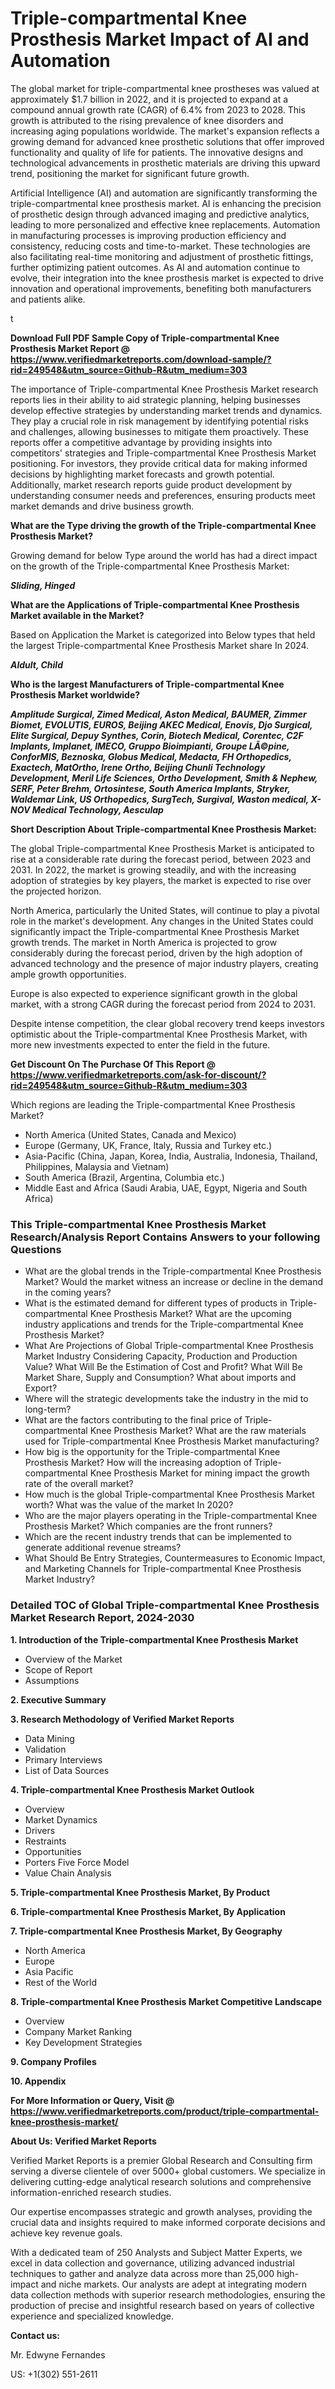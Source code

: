 <meta name="title" content="Global Triple-compartmental Knee Prosthesis Market Impact of AI and Automation"><meta name="description" content="The global market for triple-compartmental knee prostheses was valued at approximately $1.7 billion in 2022, and it is projected to expand at a compound annual growth "><meta name="title" content="Triple-compartmental Knee Prosthesis Market Size, Share, Scope, Trends, Growth, Opportunities, Analysis, Forecast"><h1>Triple-compartmental Knee Prosthesis Market Impact of AI and Automation</h1><p>The global market for triple-compartmental knee prostheses was valued at approximately $1.7 billion in 2022, and it is projected to expand at a compound annual growth rate (CAGR) of 6.4% from 2023 to 2028. This growth is attributed to the rising prevalence of knee disorders and increasing aging populations worldwide. The market's expansion reflects a growing demand for advanced knee prosthetic solutions that offer improved functionality and quality of life for patients. The innovative designs and technological advancements in prosthetic materials are driving this upward trend, positioning the market for significant future growth.</p><p>Artificial Intelligence (AI) and automation are significantly transforming the triple-compartmental knee prosthesis market. AI is enhancing the precision of prosthetic design through advanced imaging and predictive analytics, leading to more personalized and effective knee replacements. Automation in manufacturing processes is improving production efficiency and consistency, reducing costs and time-to-market. These technologies are also facilitating real-time monitoring and adjustment of prosthetic fittings, further optimizing patient outcomes. As AI and automation continue to evolve, their integration into the knee prosthesis market is expected to drive innovation and operational improvements, benefiting both manufacturers and patients alike.</p>t</p><p id="" class=""><strong>Download Full PDF Sample Copy of Triple-compartmental Knee Prosthesis Market Report @ <a href="https://www.verifiedmarketreports.com/download-sample/?rid=249548&utm_source=Github-R&utm_medium=303" target="_blank">https://www.verifiedmarketreports.com/download-sample/?rid=249548&utm_source=Github-R&utm_medium=303</a></strong></p><p>The importance of&nbsp;Triple-compartmental Knee Prosthesis Market research reports lies in their ability to aid strategic planning, helping businesses develop effective strategies by understanding market trends and dynamics. They play a crucial role in risk management by identifying potential risks and challenges, allowing businesses to mitigate them proactively. These reports offer a competitive advantage by providing insights into competitors' strategies and Triple-compartmental Knee Prosthesis Market positioning. For investors, they provide critical data for making informed decisions by highlighting market forecasts and growth potential. Additionally, market research reports guide product development by understanding consumer needs and preferences, ensuring products meet market demands and drive business growth.</p><p><strong>What are the&nbsp;Type driving the growth of the Triple-compartmental Knee Prosthesis Market?</strong></p><p id="" class="">Growing demand for below Type around the world has had a direct impact on the growth of the Triple-compartmental Knee Prosthesis Market:</p><em><strong>Sliding, Hinged</strong></em></p><strong>What are the&nbsp;Applications&nbsp;of Triple-compartmental Knee Prosthesis Market available in the Market?</strong></p><p id="" class="">Based on Application the Market is categorized into Below types that held the largest Triple-compartmental Knee Prosthesis Market share In 2024.</p><em><strong>Aldult, Child</strong></em></p><strong>Who is the largest Manufacturers of Triple-compartmental Knee Prosthesis Market worldwide?</strong></p><p><em><strong>Amplitude Surgical, Zimed Medical, Aston Medical, BAUMER, Zimmer Biomet, EVOLUTIS, EUROS, Beijing AKEC Medical, Enovis, Djo Surgical, Elite Surgical, Depuy Synthes, Corin, Biotech Medical, Corentec, C2F Implants, Implanet, IMECO, Gruppo Bioimpianti, Groupe LÃ©pine, ConforMIS, Beznoska, Globus Medical, Medacta, FH Orthopedics, Exactech, MatOrtho, Irene Ortho, Beijing Chunli Technology Development, Meril Life Sciences, Ortho Development, Smith & Nephew, SERF, Peter Brehm, Ortosintese, South America Implants, Stryker, Waldemar Link, US Orthopedics, SurgTech, Surgival, Waston medical, X-NOV Medical Technology, Aesculap</strong></em></p><p id="" class=""><strong>Short Description About Triple-compartmental Knee Prosthesis Market:</strong></p><p>The global Triple-compartmental Knee Prosthesis Market is anticipated to rise at a considerable rate during the forecast period, between 2023 and 2031. In 2022, the market is growing steadily, and with the increasing adoption of strategies by key players, the market is expected to rise over the projected horizon.</p><p>North America, particularly the United States, will continue to play a pivotal role in the market's development. Any changes in the United States could significantly impact the Triple-compartmental Knee Prosthesis Market growth trends. The market in North America is projected to grow considerably during the forecast period, driven by the high adoption of advanced technology and the presence of major industry players, creating ample growth opportunities.</p><p>Europe is also expected to experience significant growth in the global market, with a strong CAGR during the forecast period from 2024 to 2031.</p><p>Despite intense competition, the clear global recovery trend keeps investors optimistic about the Triple-compartmental Knee Prosthesis Market, with more new investments expected to enter the field in the future.</p><p id="" class=""><strong>Get Discount On The Purchase Of This Report @ <a href="https://www.verifiedmarketreports.com/ask-for-discount/?rid=249548&utm_source=Github-R&utm_medium=303" target="_blank">https://www.verifiedmarketreports.com/ask-for-discount/?rid=249548&utm_source=Github-R&utm_medium=303</a></strong></p>Which regions are leading the Triple-compartmental Knee Prosthesis Market?</p><ul><li>North America (United States, Canada and Mexico)</li><li>Europe (Germany, UK, France, Italy, Russia and Turkey etc.)</li><li>Asia-Pacific (China, Japan, Korea, India, Australia, Indonesia, Thailand, Philippines, Malaysia and Vietnam)</li><li>South America (Brazil, Argentina, Columbia etc.)</li><li>Middle East and Africa (Saudi Arabia, UAE, Egypt, Nigeria and South Africa)</li></ul><h3 id="" class="">This Triple-compartmental Knee Prosthesis Market Research/Analysis Report Contains Answers to your following Questions</h3><ul><li>What are the global trends in the Triple-compartmental Knee Prosthesis Market? Would the market witness an increase or decline in the demand in the coming years?</li><li>What is the estimated demand for different types of products in Triple-compartmental Knee Prosthesis Market? What are the upcoming industry applications and trends for the Triple-compartmental Knee Prosthesis Market?</li><li>What Are Projections of Global Triple-compartmental Knee Prosthesis Market Industry Considering Capacity, Production and Production Value? What Will Be the Estimation of Cost and Profit? What Will Be Market Share, Supply and Consumption? What about imports and Export?</li><li>Where will the strategic developments take the industry in the mid to long-term?</li><li>What are the factors contributing to the final price of Triple-compartmental Knee Prosthesis Market? What are the raw materials used for Triple-compartmental Knee Prosthesis Market manufacturing?</li><li>How big is the opportunity for the Triple-compartmental Knee Prosthesis Market? How will the increasing adoption of Triple-compartmental Knee Prosthesis Market for mining impact the growth rate of the overall market?</li><li>How much is the global Triple-compartmental Knee Prosthesis Market worth? What was the value of the market In 2020?</li><li>Who are the major players operating in the Triple-compartmental Knee Prosthesis Market? Which companies are the front runners?</li><li>Which are the recent industry trends that can be implemented to generate additional revenue streams?</li><li>What Should Be Entry Strategies, Countermeasures to Economic Impact, and Marketing Channels for Triple-compartmental Knee Prosthesis Market Industry?</li></ul><h3 id="" class="">Detailed TOC of Global Triple-compartmental Knee Prosthesis Market Research Report, 2024-2030</h3><p id="" class=""><strong>1. Introduction of the Triple-compartmental Knee Prosthesis Market</strong></p><ul><li>Overview of the Market</li><li>Scope of Report</li><li>Assumptions</li></ul><p id="" class=""><strong>2. Executive Summary</strong></p><p id="" class=""><strong>3. Research Methodology of Verified Market Reports</strong></p><ul><li>Data Mining</li><li>Validation</li><li>Primary Interviews</li><li>List of Data Sources</li></ul><p id="" class=""><strong>4. Triple-compartmental Knee Prosthesis Market Outlook</strong></p><ul><li>Overview</li><li>Market Dynamics</li><li>Drivers</li><li>Restraints</li><li>Opportunities</li><li>Porters Five Force Model</li><li>Value Chain Analysis</li></ul><p id="" class=""><strong>5. Triple-compartmental Knee Prosthesis Market, By Product</strong></p><p id="" class=""><strong>6. Triple-compartmental Knee Prosthesis Market, By Application</strong></p><p id="" class=""><strong>7. Triple-compartmental Knee Prosthesis Market, By Geography</strong></p><ul><li>North America</li><li>Europe</li><li>Asia Pacific</li><li>Rest of the World</li></ul><p id="" class=""><strong>8. Triple-compartmental Knee Prosthesis Market Competitive Landscape</strong></p><ul><li>Overview</li><li>Company Market Ranking</li><li>Key Development Strategies</li></ul><p id="" class=""><strong>9. Company Profiles</strong></p><p id="" class=""><strong>10. Appendix</strong></p><p id="" class=""><strong>For More Information or Query, Visit @ <a href="https://www.verifiedmarketreports.com/product/triple-compartmental-knee-prosthesis-market/" target="_blank">https://www.verifiedmarketreports.com/product/triple-compartmental-knee-prosthesis-market/</a></strong></p><p id="" class=""><strong>About Us: Verified Market Reports</strong></p><p id="" class="">Verified Market Reports is a premier Global Research and Consulting firm serving a diverse clientele of over 5000+ global customers. We specialize in delivering cutting-edge analytical research solutions and comprehensive information-enriched research studies.</p><p id="" class="">Our expertise encompasses strategic and growth analyses, providing the crucial data and insights required to make informed corporate decisions and achieve key revenue goals.</p><p id="" class="">With a dedicated team of 250 Analysts and Subject Matter Experts, we excel in data collection and governance, utilizing advanced industrial techniques to gather and analyze data across more than 25,000 high-impact and niche markets. Our analysts are adept at integrating modern data collection methods with superior research methodologies, ensuring the production of precise and insightful research based on years of collective experience and specialized knowledge.</p><p id="" class=""><strong>Contact us:</strong></p><p id="" class="">Mr. Edwyne Fernandes</p><p id="" class="">US: +1(302) 551-2611</p>